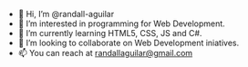 - 👋 Hi, I’m @randall-aguilar
- 👀 I’m interested in programming for Web Development.
- 🌱 I’m currently learning HTML5, CSS, JS and C#.
- 💞️ I’m looking to collaborate on Web Development iniatives.
- 📫 You can reach at randallaguilar@gmail.com

<!---
randall-aguilar/randall-aguilar is a ✨ special ✨ repository because its `README.md` (this file) appears on your GitHub profile.
You can click the Preview link to take a look at your changes.
--->
